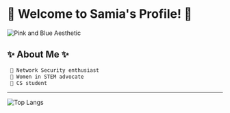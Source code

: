 # 🌸 Welcome to Samia's Profile! 🌸

![Pink and Blue Aesthetic](https://i.pinimg.com/736x/84/65/49/846549c4ff38de45813b71ee4fa38b7d.jpg)

## ✨ About Me ✨

```diff
 💖 Network Security enthusiast
 🎀 Women in STEM advocate
 🌸 CS student
```
---
<!---
![Anurag's GitHub stats](https://github-readme-stats.vercel.app/api?username=tkqdldk&show_icons=true&theme=cobalt)
--->

![Top Langs](https://github-readme-stats.vercel.app/api/top-langs/?username=tkqdldk&hide_progress=true)
